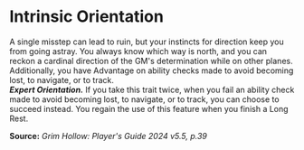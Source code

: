 # Intrinsic Orientation

A single misstep can lead to ruin, but your instincts for direction keep you from going astray. You always know which way is north, and you can reckon a cardinal direction of the GM's determination while on other planes. Additionally, you have Advantage on ability checks made to avoid becoming lost, to navigate, or to track.  
***Expert Orientation.*** If you take this trait twice, when you fail an ability check made to avoid becoming lost, to navigate, or to track, you can choose to succeed instead. You regain the use of this feature when you finish a Long Rest.

**Source:** *Grim Hollow: Player's Guide 2024 v5.5, p.39*